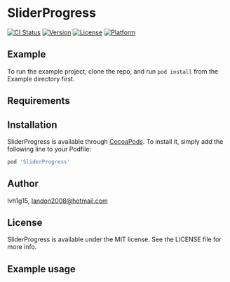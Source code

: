 # SliderProgress

[![CI Status](http://img.shields.io/travis/lvh1g15/sliderdismissanimation.svg?style=flat)](https://travis-ci.org/lvh1g15/sliderdismissanimation)
[![Version](https://img.shields.io/cocoapods/v/sliderdismissanimation.svg?style=flat)](http://cocoapods.org/pods/sliderdismissanimation)
[![License](https://img.shields.io/cocoapods/l/sliderdismissanimation.svg?style=flat)](http://cocoapods.org/pods/sliderdismissanimation)
[![Platform](https://img.shields.io/cocoapods/p/sliderdismissanimation.svg?style=flat)](http://cocoapods.org/pods/sliderdismissanimation)

## Example

To run the example project, clone the repo, and run `pod install` from the Example directory first.

## Requirements

## Installation

SliderProgress is available through [CocoaPods](http://cocoapods.org). To install
it, simply add the following line to your Podfile:

```ruby
pod 'SliderProgress'
```

## Author

lvh1g15, landon2008@hotmail.com

## License

SliderProgress is available under the MIT license. See the LICENSE file for more info.

## Example usage


